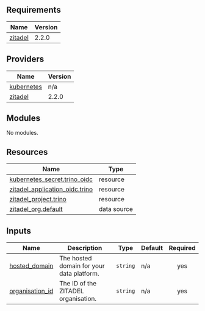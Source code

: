 <!-- BEGIN_TF_DOCS -->
## Requirements

| Name | Version |
|------|---------|
| <a name="requirement_zitadel"></a> [zitadel](#requirement\_zitadel) | 2.2.0 |

## Providers

| Name | Version |
|------|---------|
| <a name="provider_kubernetes"></a> [kubernetes](#provider\_kubernetes) | n/a |
| <a name="provider_zitadel"></a> [zitadel](#provider\_zitadel) | 2.2.0 |

## Modules

No modules.

## Resources

| Name | Type |
|------|------|
| [kubernetes_secret.trino_oidc](https://registry.terraform.io/providers/hashicorp/kubernetes/latest/docs/resources/secret) | resource |
| [zitadel_application_oidc.trino](https://registry.terraform.io/providers/zitadel/zitadel/2.2.0/docs/resources/application_oidc) | resource |
| [zitadel_project.trino](https://registry.terraform.io/providers/zitadel/zitadel/2.2.0/docs/resources/project) | resource |
| [zitadel_org.default](https://registry.terraform.io/providers/zitadel/zitadel/2.2.0/docs/data-sources/org) | data source |

## Inputs

| Name | Description | Type | Default | Required |
|------|-------------|------|---------|:--------:|
| <a name="input_hosted_domain"></a> [hosted\_domain](#input\_hosted\_domain) | The hosted domain for your data platform. | `string` | n/a | yes |
| <a name="input_organisation_id"></a> [organisation\_id](#input\_organisation\_id) | The ID of the ZITADEL organisation. | `string` | n/a | yes |
<!-- END_TF_DOCS -->